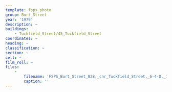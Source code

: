```yaml
---
template: fsps_photo
group: Burt_Street
year: '1979'
description: ~
buildings:
    - Tuckfield_Street/45_Tuckfield_Street
coordinates: ~
heading: ~
classification: ~
section: ~
cell: ~
film_roll: ~
files:
    -
        filename: 'FSPS_Burt_Street_028,_cnr_Tuckfield_Street,_6-4-D,_1979.png'
        caption: ''
---
```

